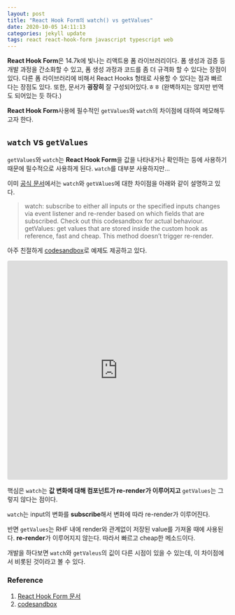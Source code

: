 ```yaml
---
layout: post
title: "React Hook Form의 watch() vs getValues"
date: 2020-10-05 14:11:13
categories: jekyll update
tags: react react-hook-form javascript typescript web
---
```


**React Hook Form**은 14.7k에 빛나는 리액트용 폼 라이브러리이다.
폼 생성과 검증 등 개발 과정을 간소화할 수 있고, 폼 생성 과정과 코드를 좀 더 규격화 할 수 있다는 장점이 있다.
다른 폼 라이브러리에 비해서 React Hooks 형태로 사용할 수 있다는 점과 빠르다는 장점도 있다.
또한, 문서가 **굉장히** 잘 구성되어있다.ㅎㅎ (완벽하지는 않지만 번역도 되어있는 듯 하다.)

**React Hook Form**사용에 필수적인 `getValues`와 `watch`의 차이점에 대하여 메모해두고자 한다.

## `watch` vs `getValues`

`getValues`와 `watch`는 **React Hook Form**을 값을 나타내거나 확인하는 등에 사용하기 때문에 필수적으로 사용하게 된다.
`watch`를 대부분 사용하지만...

이미 [공식 문서][ref1]에서는 `watch`와 `getVAlues`에 대한 차이점을 아래와 같이 설명하고 있다.

> watch: subscribe to either all inputs or the specified inputs changes via event listener and re-render based on which fields that are subscribed. Check out this codesandbox for actual behaviour.
> getValues: get values that are stored inside the custom hook as reference, fast and cheap. This method doesn’t trigger re-render.

아주 친절하게 [codesandbox][ref2]로 예제도 제공하고 있다.

<iframe src="https://codesandbox.io/embed/react-hook-form-watch-with-radio-buttons-and-select-examples-ovfus?fontsize=14&hidenavigation=1&theme=dark"
  style="width:100%; height:500px; border:0; border-radius: 4px; overflow:hidden;"
  title="React Hook Form - watch with Radio Buttons and Select examples"
  allow="accelerometer; ambient-light-sensor; camera; encrypted-media; geolocation; gyroscope; hid; microphone; midi; payment; usb; vr; xr-spatial-tracking"
  sandbox="allow-forms allow-modals allow-popups allow-presentation allow-same-origin allow-scripts"
></iframe>

핵심은 `watch`는 **값 변화에 대해 컴포넌트가 re-render가 이루어지고** `getValues`는 그렇지 않다는 점이다.

`watch`는 input의 변화를 **subscribe**해서 변화에 따라 re-render가 이루어진다.

반면 `getValues`는 RHF 내에 render와 관계없이 저장된 value를 가져올 때에 사용된다. **re-render**가 이루어지지 않는다. 따라서 빠르고 cheap한 메소드이다.

개발을 하다보면 `watch`와 `getValeus`의 깂이 다른 시점이 있을 수 있는데, 이 차이점에서 비롯된 것이라고 볼 수 있다.

### Reference

1. [React Hook Form 문서][ref1]
2. [codesandbox][ref2]


[ref1]: https://react-hook-form.com/faqs/#watchvsgetValuesvsstate
[ref2]: https://codesandbox.io/s/react-hook-form-watch-with-radio-buttons-and-select-examples-ovfus